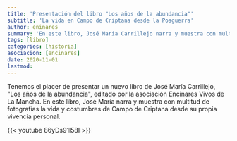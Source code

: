 ```yaml
---
title: 'Presentación del libro "Los años de la abundancia"'
subtitle: 'La vida en Campo de Criptana desde la Posguerra'
author: eninares
summary: 'En este libro, José María Carrillejo narra y muestra con multitud de fotografías la vida y costumbres de Campo de Criptana desde su propia vivencia personal.'
tags: [libro]
categories: [historia]
asociacion: [encinares]
date: 2020-11-01
lastmod:
---
```


Tenemos el placer de presentar un nuevo libro de José María Carrillejo, "Los años de la abundancia", editado por la asociación Encinares Vivos de La Mancha. En este libro, José María narra y muestra con multitud de fotografías la vida y costumbres de Campo de Criptana desde su propia vivencia personal.

{{< youtube 86yDs91l58I >}}

